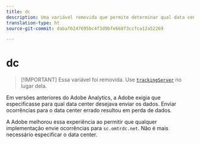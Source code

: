 ```yaml
---
title: dc
description: Uma variável removida que permite determinar qual data center usar.
translation-type: ht
source-git-commit: dabaf6247695bc4f3d9bfe668f3ccfca12a52269

---
```



# dc

>[!IMPORTANT] Essa variável foi removida. Use [`trackingServer`](trackingserver.md) no lugar dela.

Em versões anteriores do Adobe Analytics, a Adobe exigia que especificasse para qual data center desejava enviar os dados. Enviar ocorrências para o data center errado resultou em perda de dados.

A Adobe melhorou essa experiência ao permitir que qualquer implementação envie ocorrências para `sc.omtrdc.net`. Não é mais necessário especificar o data center.
